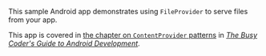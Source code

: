 This sample Android app demonstrates
using `FileProvider` to serve files from your app.

This app is covered in 
[the chapter on `ContentProvider` patterns](https://commonsware.com/Android/previews/content-provider-implementation-patterns)
in [*The Busy Coder's Guide to Android Development*](https://commonsware.com/Android/).

